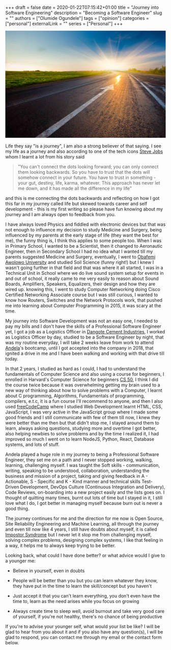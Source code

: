 +++
draft = false
date = 2020-01-22T07:15:42+01:00
title = "Journey into Software Engineering"
description = "Becoming a Software Engineer"
slug = ""
authors = ["Olumide Ogundele"]
tags = ["opinion"]
categories = ["personal"]
externalLink = ""
series = ["Personal"]
+++

![Alternate Text](./journey-arrow.jpg)

Life they say "is a journey", I am also a strong believer of that saying. I see my life as a journey and also according to one of the tech icons [Steve Jobs](https://en.wikipedia.org/wiki/Steve_Jobs) whom I learnt a lot from his story said

> "You can't connect the dots looking forward; you can only connect them looking backwards. So you have to trust that the dots will somehow connect in your future. You have to trust in something - your gut, destiny, life, karma, whatever. This approach has never let me down, and it has made all the difference in my life"

and this is me connecting the dots backwards and reflecting on how I got this far in my journey called life but skewed towards career and self development - this is my first writing so please have fun knowing about my journey and I am always open to feedback from you.

I have always loved Physics and fiddled with electronic devices but that was not enough to influence my decision to study Medicine and Surgery, being influenced by my parents at the early stage of life (they want the best for me), the funny thing is, I think this applies to some people too. When I was in Primary School, I wanted to be a Scientist, then it changed to Aeronautic Engineer, then in Secondary School I had no idea what I wanted till my parents suggested Medicine and Surgery, eventually, I went to [Obafemi Awolowo University](https://oauife.edu.ng/) and studied Soil Science (funny right!) but I knew I wasn't going further in that field and that was where it all started, I was in a Technical Unit in School where we do live sound system setup for events in and out of school, it really came to me very easily to reason about Sound Boards, Amplifiers, Speakers, Equalizers, their design and how they are wired up. knowing this, I went to study Computer Networking doing Cisco Certified Networking Associate course but I was still curious, I wanted to know how Routers, Switches and the Network Protocols work, that pushed me into learning about Computer Programming in 2015, it was scary at the time.

My journey into Software Development was not an easy one, I needed to pay my bills and I don't have the skills of a Professional Software Engineer yet, I got a job as a Logistics Officer in [Dangote Cement Industries](http://www.dangotecement.com/), I worked as Logistics Officer by day, studied to be a Software Engineer by night, that was my routine everyday, I will take 2 weeks leave from work to attend [Andela](https://andela.com/)'s bootcamp, until I got accepted into the company in 2018, that ignited a drive in me and I have been walking and working with that drive till today.

In that 2 years, I studied as hard as I could, I had to understand the fundamentals of Computer Science and also using a course for beginners, I enrolled in Harvard's Computer Science for beginners [CS 50](https://online-learning.harvard.edu/course/cs50-introduction-computer-science), I think I did the course twice because it was overwhelming getting my brain used to a new way of thinking about how to solve problems with a Computer, I learnt about C programming, Algorithms, Fundamentals of programming, compilers, e.t.c, it is a fun course I'll recommend to anyone, and then I also used [freeCodeCamp](https://www.freecodecamp.org/) where I studied Web Development learnt HTML, CSS, JavaScript, I was very active in the JavaScript group where I made some good friends and I still communicate with few of them till now, I knew they were better than me then but that didn't stop me, I stayed around them to learn, always asking questions, studying more and overtime I got better, also helping newbies to solve problems and by the time I realized it, I had improved so much I went on to learn NodeJS, Python, React, Database systems, and lots of stuff.

Andela played a huge role in my journey to being a Professional Software Engineer, they set me on a path and I never stopped working, walking, learning, challenging myself. I was taught the Soft skills - communication, writing, speaking to be understood, collaboration, understanding the business and mission of a project, taking and giving feedback in A - Actionable, S - Specific and K - Kind manner and technical skills Test-Driven Development, DevOps Culture (Continuous Integration and Delivery), Code Reviews, on-boarding into a new project easily and the lists goes on. I thought of quitting many times, burnt out lots of time but I stayed in it, I still love what I do, I got better in managing myself because burn out is never a good thing.

The journey continues for me and the direction for me now is Open Source, Site Reliability Engineering and Machine Learning, all through the journey and even till now like 4 years, I still have doubts about myself, it is called [Impostor Syndrome](https://en.wikipedia.org/wiki/Impostor_syndrome) but I never let it stop me from challenging myself, solving complex problems, designing complex systems, I like that feeling in a way, it helps me to always keep trying to be better.

Looking back, what could I have done better? or what advice would I give to a younger me:

*  Believe in yourself, even in doubts

* People will be better than you but you can learn whatever they know, they have put in the time to learn the skill/concept but you haven't

* Just accept it that you can't learn everything, you don't even have the time to, learn as the need arises while you focus on growing

* Always create time to sleep well, avoid burnout and take very good care of yourself, if you're not healthy, there's no chance of being productive

If you're to advise your younger self, what would your list be like? I will be glad to hear from you about it and if you also have any question(s), I will be glad to respond, you can contact me through my email or the contact form below.
